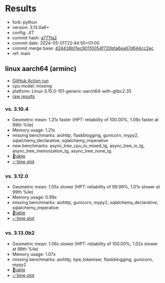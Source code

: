 # Results

- fork: python
- version: 3.13.0a6+
- config: JIT
- commit hash: [a7711a2](https://github.com/python/cpython/commit/a7711a2)
- commit date: 2024-05-01T22:44:55+01:00
- commit merge base: [424438b11ec90110054f720bfa6ea67d644cc2ec](https://github.com/python/cpython/commit/424438b11ec90110054f720bfa6ea67d644cc2ec)
- ref: main

## linux aarch64 (arminc)

- [GitHub Action run](https://github.com/faster-cpython/benchmarking/actions/runs/8915475261)
- cpu model: missing
- platform: Linux-5.15.0-101-generic-aarch64-with-glibc2.35
- [raw results](bm-20240501-arminc-aarch64-python-main-3.13.0a6%2B-a7711a2.json)

### vs. 3.10.4

- Geometric mean: 1.21x faster (HPT: reliability of 100.00%, 1.09x faster at 99th %ile)
- Memory usage: 1.21x
- missing benchmarks: aiohttp, flaskblogging, gunicorn, mypy2, sqlalchemy_declarative, sqlalchemy_imperative
- new benchmarks: async_tree_cpu_io_mixed_tg, async_tree_io_tg, async_tree_memoization_tg, async_tree_none_tg
- [📄table](bm-20240501-arminc-aarch64-python-main-3.13.0a6%2B-a7711a2-vs-3.10.4.md)
- [📈time plot](bm-20240501-arminc-aarch64-python-main-3.13.0a6%2B-a7711a2-vs-3.10.4.svg)

### vs. 3.12.0

- Geometric mean: 1.05x slower (HPT: reliability of 99.99%, 1.01x slower at 99th %ile)
- Memory usage: 0.99x
- missing benchmarks: aiohttp, gunicorn, mypy2, sqlalchemy_declarative, sqlalchemy_imperative
- [📄table](bm-20240501-arminc-aarch64-python-main-3.13.0a6%2B-a7711a2-vs-3.12.0.md)
- [📈time plot](bm-20240501-arminc-aarch64-python-main-3.13.0a6%2B-a7711a2-vs-3.12.0.svg)

### vs. 3.13.0b2

- Geometric mean: 1.06x slower (HPT: reliability of 100.00%, 1.02x slower at 99th %ile)
- Memory usage: 1.07x
- missing benchmarks: aiohttp, bpe_tokeniser, flaskblogging, gunicorn, mypy2
- [📄table](bm-20240501-arminc-aarch64-python-main-3.13.0a6%2B-a7711a2-vs-3.13.0b2.md)
- [📈time plot](bm-20240501-arminc-aarch64-python-main-3.13.0a6%2B-a7711a2-vs-3.13.0b2.svg)

